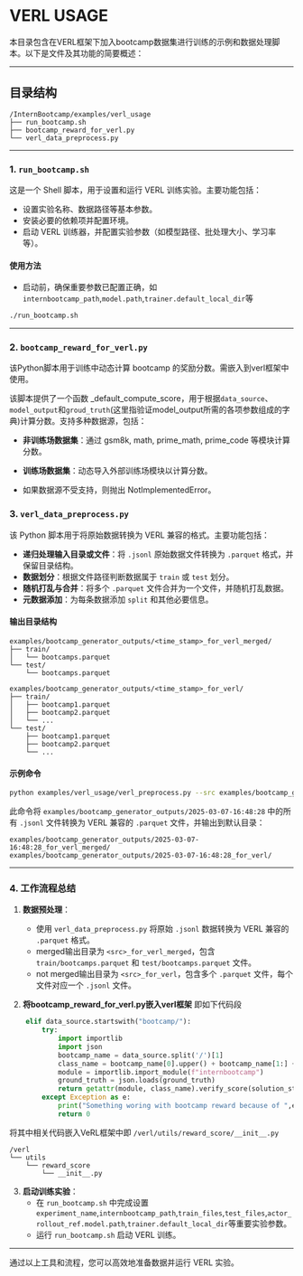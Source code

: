 # VERL USAGE

本目录包含在VERL框架下加入bootcamp数据集进行训练的示例和数据处理脚本。以下是文件及其功能的简要概述：

---

## 目录结构

```
/InternBootcamp/examples/verl_usage
├── run_bootcamp.sh
├── bootcamp_reward_for_verl.py
└── verl_data_preprocess.py
```

---

### 1. `run_bootcamp.sh`

这是一个 Shell 脚本，用于设置和运行 VERL 训练实验。主要功能包括：

- 设置实验名称、数据路径等基本参数。
- 安装必要的依赖项并配置环境。
- 启动 VERL 训练器，并配置实验参数（如模型路径、批处理大小、学习率等）。

#### 使用方法
- 启动前，确保重要参数已配置正确，如`internbootcamp_path`,`model.path`,`trainer.default_local_dir`等
```bash
./run_bootcamp.sh
```

---

### 2. `bootcamp_reward_for_verl.py`

该Python脚本用于训练中动态计算 bootcamp 的奖励分数。需嵌入到verl框架中使用。

该脚本提供了一个函数 _default_compute_score，用于根据`data_source`、`model_output`和`groud_truth`(这里指验证model_output所需的各项参数组成的字典)计算分数。支持多种数据源，包括：


- **非训练场数据集**：通过 gsm8k, math, prime_math, prime_code 等模块计算分数。

- **训练场数据集**：动态导入外部训练场模块以计算分数。

- 如果数据源不受支持，则抛出 NotImplementedError。

### 3. `verl_data_preprocess.py`

该 Python 脚本用于将原始数据转换为 VERL 兼容的格式。主要功能包括：

- **递归处理输入目录或文件**：将 `.jsonl` 原始数据文件转换为 `.parquet` 格式，并保留目录结构。
- **数据划分**：根据文件路径判断数据属于 `train` 或 `test` 划分。
- **随机打乱与合并**：将多个 `.parquet` 文件合并为一个文件，并随机打乱数据。
- **元数据添加**：为每条数据添加 `split` 和其他必要信息。

#### 输出目录结构
```merged
examples/bootcamp_generator_outputs/<time_stamp>_for_verl_merged/
├── train/
│   └── bootcamps.parquet
└── test/
    └── bootcamps.parquet
```
```not merged
examples/bootcamp_generator_outputs/<time_stamp>_for_verl/
├── train/
│   ├── bootcamp1.parquet
│   ├── bootcamp2.parquet
│   └── ...
└── test/
    ├── bootcamp1.parquet
    ├── bootcamp2.parquet
    └── ...    
```

#### 示例命令
```bash
python examples/verl_usage/verl_preprocess.py --src examples/bootcamp_generator_outputs/2025-03-07-16:48:28
```

此命令将 `examples/bootcamp_generator_outputs/2025-03-07-16:48:28` 中的所有 `.jsonl` 文件转换为 VERL 兼容的 `.parquet` 文件，并输出到默认目录：
```
examples/bootcamp_generator_outputs/2025-03-07-16:48:28_for_verl_merged/
examples/bootcamp_generator_outputs/2025-03-07-16:48:28_for_verl/
```

---

### 4. 工作流程总结

1. **数据预处理**：
   - 使用 `verl_data_preprocess.py` 将原始 `.jsonl` 数据转换为 VERL 兼容的 `.parquet` 格式。
   - merged输出目录为 `<src>_for_verl_merged`，包含 `train/bootcamps.parquet` 和 `test/bootcamps.parquet` 文件。
   - not merged输出目录为 `<src>_for_verl`，包含多个 `.parquet` 文件，每个文件对应一个 `.jsonl` 文件。

2. **将bootcamp_reward_for_verl.py嵌入verl框架**
即如下代码段
```python
    elif data_source.startswith("bootcamp/"):
        try:
            import importlib
            import json
            bootcamp_name = data_source.split('/')[1]
            class_name = bootcamp_name[0].upper() + bootcamp_name[1:] + "bootcamp"
            module = importlib.import_module(f"internbootcamp")
            ground_truth = json.loads(ground_truth)
            return getattr(module, class_name).verify_score(solution_str, ground_truth, format_score=0)
        except Exception as e:
            print("Something woring with bootcamp reward because of ",e)
            return 0
```
将其中相关代码嵌入VeRL框架中即 `/verl/utils/reward_score/__init__.py`
```
/verl
└── utils
    └── reward_score
        └── __init__.py
```
3. **启动训练实验**：
   - 在 `run_bootcamp.sh` 中完成设置 `experiment_name`,`internbootcamp_path`,`train_files`,`test_files`,`actor_rollout_ref.model.path`,`trainer.default_local_dir`等重要实验参数。
   - 运行 `run_bootcamp.sh` 启动 VERL 训练。

---

通过以上工具和流程，您可以高效地准备数据并运行 VERL 实验。
